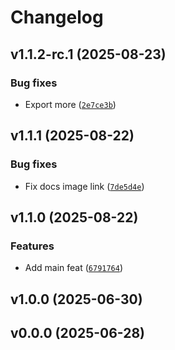 # Changelog

## v1.1.2-rc.1 (2025-08-23)

### Bug fixes

- Export more ([`2e7ce3b`](https://github.com/34j/ultrasphere/commit/2e7ce3bb84a66e0bdacdd3f688834015bdfbd214))

## v1.1.1 (2025-08-22)

### Bug fixes

- Fix docs image link ([`7de5d4e`](https://github.com/34j/ultrasphere/commit/7de5d4e9b2a7002730303a43fa8a0e8770e395ce))

## v1.1.0 (2025-08-22)

### Features

- Add main feat ([`6791764`](https://github.com/34j/ultrasphere/commit/679176478b29feb21483339e5b0998dedb2d1f99))

## v1.0.0 (2025-06-30)

## v0.0.0 (2025-06-28)
